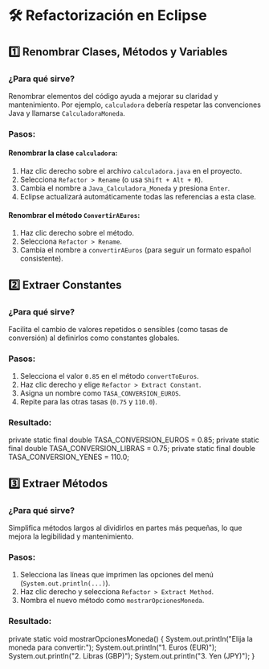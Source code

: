 # 🛠️ Refactorización en Eclipse

## 1️⃣ Renombrar Clases, Métodos y Variables

### ¿Para qué sirve?
Renombrar elementos del código ayuda a mejorar su claridad y mantenimiento. Por ejemplo, `calculadora` debería respetar las convenciones Java y llamarse `CalculadoraMoneda`.

### Pasos:
#### Renombrar la clase `calculadora`:
1. Haz clic derecho sobre el archivo `calculadora.java` en el proyecto.
2. Selecciona `Refactor > Rename` (o usa `Shift + Alt + R`).
3. Cambia el nombre a `Java_Calculadora_Moneda` y presiona `Enter`.
4. Eclipse actualizará automáticamente todas las referencias a esta clase.

#### Renombrar el método `ConvertirAEuros`:
1. Haz clic derecho sobre el método.
2. Selecciona `Refactor > Rename`.
3. Cambia el nombre a `convertirAEuros` (para seguir un formato español consistente).

## 2️⃣ Extraer Constantes

### ¿Para qué sirve?
Facilita el cambio de valores repetidos o sensibles (como tasas de conversión) al definirlos como constantes globales.

### Pasos:
1. Selecciona el valor `0.85` en el método `convertToEuros`.
2. Haz clic derecho y elige `Refactor > Extract Constant`.
3. Asigna un nombre como `TASA_CONVERSION_EUROS`.
4. Repite para las otras tasas (`0.75` y `110.0`).

### Resultado:
private static final double TASA_CONVERSION_EUROS = 0.85;
private static final double TASA_CONVERSION_LIBRAS = 0.75;
private static final double TASA_CONVERSION_YENES = 110.0;

## 3️⃣ Extraer Métodos

### ¿Para qué sirve?
Simplifica métodos largos al dividirlos en partes más pequeñas, lo que mejora la legibilidad y mantenimiento.

### Pasos:
1. Selecciona las líneas que imprimen las opciones del menú (`System.out.println(...)`).
2. Haz clic derecho y selecciona `Refactor > Extract Method`.
3. Nombra el nuevo método como `mostrarOpcionesMoneda`.

### Resultado:

private static void mostrarOpcionesMoneda() {
    System.out.println("Elija la moneda para convertir:");
    System.out.println("1. Euros (EUR)");
    System.out.println("2. Libras (GBP)");
    System.out.println("3. Yen (JPY)");
}


